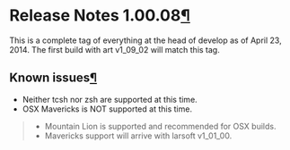 Release Notes 1.00.08[¶](#Release-Notes-10008)
==============================================

This is a complete tag of everything at the head of develop as of April 23, 2014. The first build with art v1\_09\_02 will match this tag.


Known issues[¶](#Known-issues)
------------------------------

-   Neither tcsh nor zsh are supported at this time.
-   OSX Mavericks is NOT supported at this time.

> -   Mountain Lion is supported and recommended for OSX builds.
> -   Mavericks support will arrive with larsoft v1\_01\_00.
